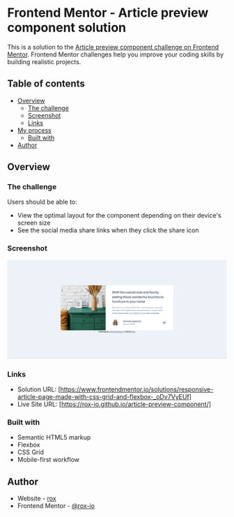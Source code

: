 # Frontend Mentor - Article preview component solution

This is a solution to the [Article preview component challenge on Frontend Mentor](https://www.frontendmentor.io/challenges/article-preview-component-dYBN_pYFT). Frontend Mentor challenges help you improve your coding skills by building realistic projects. 


## Table of contents

- [Overview](#overview)
  - [The challenge](#the-challenge)
  - [Screenshot](#screenshot)
  - [Links](#links)
- [My process](#my-process)
  - [Built with](#built-with)
- [Author](#author)

## Overview

### The challenge

Users should be able to:

- View the optimal layout for the component depending on their device's screen size
- See the social media share links when they click the share icon

### Screenshot

![](./images/Screenshot.png)

### Links

- Solution URL: [https://www.frontendmentor.io/solutions/responsive-article-page-made-with-css-grid-and-flexbox-_oDv7VyEUf]
- Live Site URL: [https://rox-io.github.io/article-preview-component/]

### Built with

- Semantic HTML5 markup
- Flexbox
- CSS Grid
- Mobile-first workflow

## Author

- Website - [rox](https://rox-io.github.io/article-preview-component/)
- Frontend Mentor - [@rox-io](https://www.frontendmentor.io/profile/rox-io)

